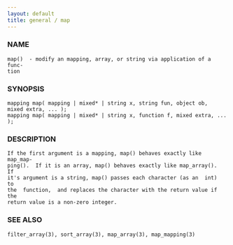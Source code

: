 ```yaml
---
layout: default
title: general / map
---
```


### NAME

    map()  - modify an mapping, array, or string via application of a func‐
    tion

### SYNOPSIS

    mapping map( mapping | mixed* | string x, string fun, object ob,
    mixed extra, ... );
    mapping map( mapping | mixed* | string x, function f, mixed extra, ... );

### DESCRIPTION

    If the first argument is a mapping, map() behaves exactly like map_map‐
    ping().  If it is an array, map() behaves exactly like map_array().  If
    it's argument is a string, map() passes each character (as an  int)  to
    the  function,  and replaces the character with the return value if the
    return value is a non-zero integer.

### SEE ALSO

    filter_array(3), sort_array(3), map_array(3), map_mapping(3)
